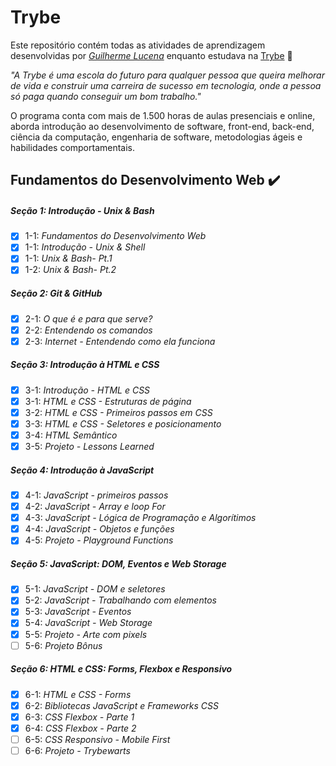 # Trybe

Este repositório contém todas as atividades de aprendizagem desenvolvidas por _[Guilherme Lucena](https://www.linkedin.com/in/guilherme-lucena-fm94/)_ enquanto estudava na [Trybe](https://www.betrybe.com/) :rocket:

_"A Trybe é uma escola do futuro para qualquer pessoa que queira melhorar de vida e construir uma carreira de sucesso em tecnologia, onde a pessoa só paga quando conseguir um bom trabalho."_

O programa conta com mais de 1.500 horas de aulas presenciais e online, aborda introdução ao desenvolvimento de software, front-end, back-end, ciência da computação, engenharia de software, metodologias ágeis e habilidades comportamentais.

## Fundamentos do Desenvolvimento Web :heavy_check_mark:

##### Seção 1: Introdução - Unix & Bash

- [x] 1-1: _Fundamentos do Desenvolvimento Web_
- [x] 1-1: _Introdução - Unix & Shell_
- [x] 1-1: _Unix & Bash- Pt.1_
- [x] 1-2: _Unix & Bash- Pt.2_

##### Seção 2: Git & GitHub

- [x] 2-1: _O que é e para que serve?_
- [x] 2-2: _Entendendo os comandos_
- [x] 2-3: _Internet - Entendendo como ela funciona_

##### Seção 3: Introdução à HTML e CSS

- [x] 3-1: _Introdução - HTML e CSS_
- [x] 3-1: _HTML e CSS - Estruturas de página_
- [x] 3-2: _HTML e CSS - Primeiros passos em CSS_
- [x] 3-3: _HTML e CSS - Seletores e posicionamento_
- [x] 3-4: _HTML Semântico_
- [x] 3-5: _Projeto - Lessons Learned_

##### Seção 4: Introdução à JavaScript

- [x] 4-1: _JavaScript - primeiros passos_
- [x] 4-2: _JavaScript - Array e loop For_
- [x] 4-3: _JavaScript - Lógica de Programação e Algorítimos_
- [x] 4-4: _JavaScript - Objetos e funções_
- [x] 4-5: _Projeto - Playground Functions_

##### Seção 5: JavaScript: DOM, Eventos e Web Storage

- [x] 5-1: _JavaScript - DOM e seletores_
- [x] 5-2: _JavaScript - Trabalhando com elementos_
- [x] 5-3: _JavaScript - Eventos_
- [x] 5-4: _JavaScript - Web Storage_
- [x] 5-5: _Projeto - Arte com pixels_
- [ ] 5-6: _Projeto Bônus_

##### Seção 6: HTML e CSS: Forms, Flexbox e Responsivo

- [x] 6-1: _HTML e CSS - Forms_
- [x] 6-2: _Bibliotecas JavaScript e Frameworks CSS_
- [x] 6-3: _CSS Flexbox - Parte 1_
- [x] 6-4: _CSS Flexbox - Parte 2_
- [ ] 6-5: _CSS Responsivo - Mobile First_
- [ ] 6-6: _Projeto - Trybewarts_
